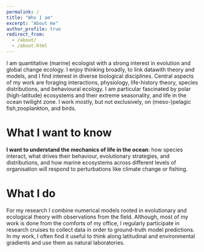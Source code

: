 ```yaml
---
permalink: /
title: "Who I am"
excerpt: "About me"
author_profile: true
redirect_from: 
  - /about/
  - /about.html
---
```


I am quantitative (marine) ecologist with a strong interest in evolution and global change ecology. I enjoy thinking broadly, to link datawith theory and models, and I find interest in diverse biological disciplines. Central aspects of my work are foraging interactions, physiology, life-history theory, species distributions, and behavioural ecology. I am particular fascinated by polar (high-latitude) ecosystems and their extreme seasonality, and life in the ocean twilight zone. I work mostly, but not exclusively, on (meso-)pelagic fish,zooplankton, and birds.

What I want to know
======
**I want to understand the mechanics of life in the ocean**: how species interact, what drives their behaviour, evolutionary strategies, and distributions, and how marine ecosystems across different levels of organisation will respond to perturbations like climate change or fishing.

What I do
======
For my research I combine numerical models rooted in evolutionary and ecological theory with observations from the field. Although, most of my work is done from the comforts of my office, I regularly participate in research cruises to collect data in order to ground-truth model predictions. In my work, I often find it useful to think along latitudinal and environmental gradients and use them as natural laboratories.

